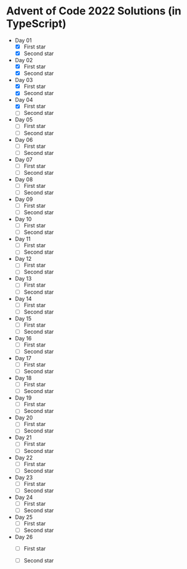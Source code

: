 # Advent of Code 2022 Solutions (in TypeScript)

- Day 01
  - [x] First star
  - [x] Second star
- Day 02
  - [x] First star
  - [x] Second star
- Day 03
  - [x] First star
  - [x] Second star
- Day 04
  - [x] First star
  - [ ] Second star
- Day 05
  - [ ] First star
  - [ ] Second star
- Day 06
  - [ ] First star
  - [ ] Second star
- Day 07
  - [ ] First star
  - [ ] Second star
- Day 08
  - [ ] First star
  - [ ] Second star
- Day 09
  - [ ] First star
  - [ ] Second star
- Day 10
  - [ ] First star
  - [ ] Second star
- Day 11
  - [ ] First star
  - [ ] Second star
- Day 12
  - [ ] First star
  - [ ] Second star
- Day 13
  - [ ] First star
  - [ ] Second star
- Day 14
  - [ ] First star
  - [ ] Second star
- Day 15
  - [ ] First star
  - [ ] Second star
- Day 16
  - [ ] First star
  - [ ] Second star
- Day 17
  - [ ] First star
  - [ ] Second star
- Day 18
  - [ ] First star
  - [ ] Second star
- Day 19
  - [ ] First star
  - [ ] Second star
- Day 20
  - [ ] First star
  - [ ] Second star
- Day 21
  - [ ] First star
  - [ ] Second star
- Day 22
  - [ ] First star
  - [ ] Second star
- Day 23
  - [ ] First star
  - [ ] Second star
- Day 24
  - [ ] First star
  - [ ] Second star
- Day 25
  - [ ] First star
  - [ ] Second star
- Day 26
  - [ ] First star
  - [ ] Second star

